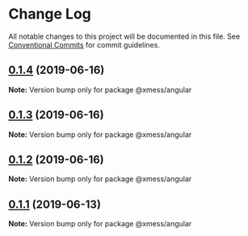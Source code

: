 # Change Log

All notable changes to this project will be documented in this file.
See [Conventional Commits](https://conventionalcommits.org) for commit guidelines.

## [0.1.4](https://github.com/ciklum-digital/xmess/compare/v0.1.3...v0.1.4) (2019-06-16)

**Note:** Version bump only for package @xmess/angular





## [0.1.3](https://github.com/ciklum-digital/xmess/compare/v0.1.2...v0.1.3) (2019-06-16)

**Note:** Version bump only for package @xmess/angular





## [0.1.2](https://github.com/ciklum-digital/xmess/compare/v0.1.1...v0.1.2) (2019-06-16)

**Note:** Version bump only for package @xmess/angular





## [0.1.1](https://github.com/ciklum-digital/xmess/compare/v0.1.0...v0.1.1) (2019-06-13)

**Note:** Version bump only for package @xmess/angular
